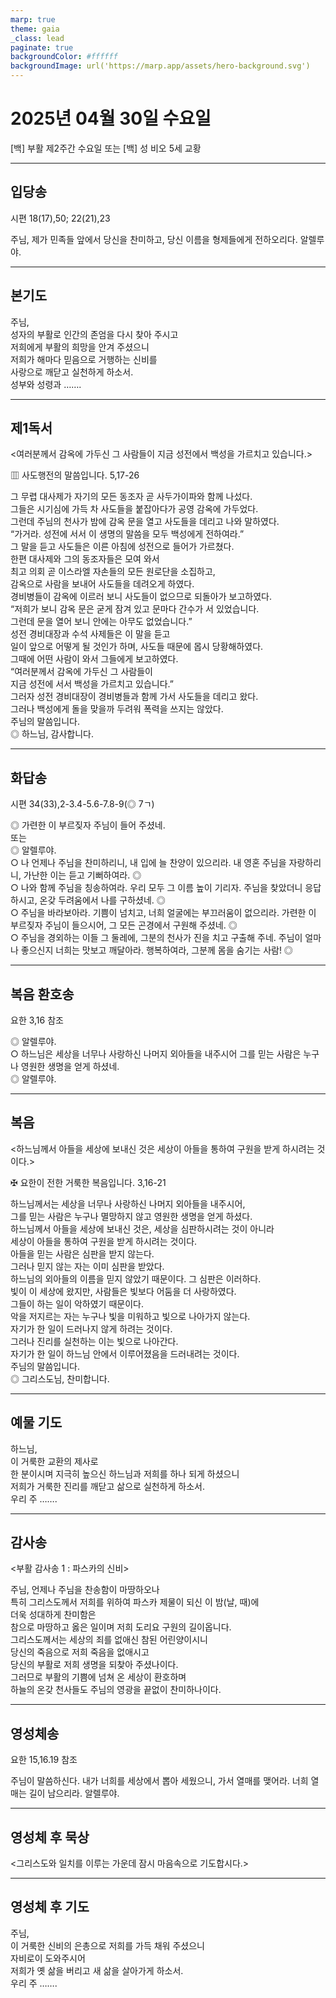 ```yaml
---
marp: true
theme: gaia
_class: lead
paginate: true
backgroundColor: #ffffff
backgroundImage: url('https://marp.app/assets/hero-background.svg')
---
```


# 2025년 04월 30일 수요일

[백] 부활 제2주간 수요일 또는 [백] 성 비오 5세 교황  




---

## 입당송

시편 18(17),50; 22(21),23

주님, 제가 민족들 앞에서 당신을 찬미하고, 당신 이름을 형제들에게 전하오리다. 알렐루야.  
  


---

## 본기도

주님,  
성자의 부활로 인간의 존엄을 다시 찾아 주시고  
저희에게 부활의 희망을 안겨 주셨으니  
저희가 해마다 믿음으로 거행하는 신비를  
사랑으로 깨닫고 실천하게 하소서.  
성부와 성령과 …….  
  


---

## 제1독서

<여러분께서 감옥에 가두신 그 사람들이 지금 성전에서 백성을 가르치고 있습니다.>

▥ 사도행전의 말씀입니다. 5,17-26

그 무렵 대사제가 자기의 모든 동조자 곧 사두가이파와 함께 나섰다.  
그들은 시기심에 가득 차 사도들을 붙잡아다가 공영 감옥에 가두었다.  
그런데 주님의 천사가 밤에 감옥 문을 열고 사도들을 데리고 나와 말하였다.  
“가거라. 성전에 서서 이 생명의 말씀을 모두 백성에게 전하여라.”  
그 말을 듣고 사도들은 이른 아침에 성전으로 들어가 가르쳤다.  
한편 대사제와 그의 동조자들은 모여 와서  
최고 의회 곧 이스라엘 자손들의 모든 원로단을 소집하고,  
감옥으로 사람을 보내어 사도들을 데려오게 하였다.  
경비병들이 감옥에 이르러 보니 사도들이 없으므로 되돌아가 보고하였다.  
“저희가 보니 감옥 문은 굳게 잠겨 있고 문마다 간수가 서 있었습니다.  
그런데 문을 열어 보니 안에는 아무도 없었습니다.”  
성전 경비대장과 수석 사제들은 이 말을 듣고  
일이 앞으로 어떻게 될 것인가 하며, 사도들 때문에 몹시 당황해하였다.  
그때에 어떤 사람이 와서 그들에게 보고하였다.  
“여러분께서 감옥에 가두신 그 사람들이  
지금 성전에 서서 백성을 가르치고 있습니다.”  
그러자 성전 경비대장이 경비병들과 함께 가서 사도들을 데리고 왔다.  
그러나 백성에게 돌을 맞을까 두려워 폭력을 쓰지는 않았다.  
주님의 말씀입니다.  
◎ 하느님, 감사합니다.  
  


---

## 화답송

시편 34(33),2-3.4-5.6-7.8-9(◎ 7ㄱ)

◎ 가련한 이 부르짖자 주님이 들어 주셨네.  
또는  
◎ 알렐루야.  
○ 나 언제나 주님을 찬미하리니, 내 입에 늘 찬양이 있으리라. 내 영혼 주님을 자랑하리니, 가난한 이는 듣고 기뻐하여라. ◎  
○ 나와 함께 주님을 칭송하여라. 우리 모두 그 이름 높이 기리자. 주님을 찾았더니 응답하시고, 온갖 두려움에서 나를 구하셨네. ◎  
○ 주님을 바라보아라. 기쁨이 넘치고, 너희 얼굴에는 부끄러움이 없으리라. 가련한 이 부르짖자 주님이 들으시어, 그 모든 곤경에서 구원해 주셨네. ◎  
○ 주님을 경외하는 이들 그 둘레에, 그분의 천사가 진을 치고 구출해 주네. 주님이 얼마나 좋으신지 너희는 맛보고 깨달아라. 행복하여라, 그분께 몸을 숨기는 사람! ◎  
  


---

## 복음 환호송

요한 3,16 참조

◎ 알렐루야.  
○ 하느님은 세상을 너무나 사랑하신 나머지 외아들을 내주시어 그를 믿는 사람은 누구나 영원한 생명을 얻게 하셨네.  
◎ 알렐루야.  
  


---

## 복음

<하느님께서 아들을 세상에 보내신 것은 세상이 아들을 통하여 구원을 받게 하시려는 것이다.>

✠ 요한이 전한 거룩한 복음입니다. 3,16-21

하느님께서는 세상을 너무나 사랑하신 나머지 외아들을 내주시어,  
그를 믿는 사람은 누구나 멸망하지 않고 영원한 생명을 얻게 하셨다.  
하느님께서 아들을 세상에 보내신 것은, 세상을 심판하시려는 것이 아니라  
세상이 아들을 통하여 구원을 받게 하시려는 것이다.  
아들을 믿는 사람은 심판을 받지 않는다.  
그러나 믿지 않는 자는 이미 심판을 받았다.  
하느님의 외아들의 이름을 믿지 않았기 때문이다. 그 심판은 이러하다.  
빛이 이 세상에 왔지만, 사람들은 빛보다 어둠을 더 사랑하였다.  
그들이 하는 일이 악하였기 때문이다.  
악을 저지르는 자는 누구나 빛을 미워하고 빛으로 나아가지 않는다.  
자기가 한 일이 드러나지 않게 하려는 것이다.  
그러나 진리를 실천하는 이는 빛으로 나아간다.  
자기가 한 일이 하느님 안에서 이루어졌음을 드러내려는 것이다.  
주님의 말씀입니다.  
◎ 그리스도님, 찬미합니다.  
  


---

## 예물 기도

하느님,  
이 거룩한 교환의 제사로  
한 분이시며 지극히 높으신 하느님과 저희를 하나 되게 하셨으니  
저희가 거룩한 진리를 깨닫고 삶으로 실천하게 하소서.  
우리 주 …….  
  


---

## 감사송

<부활 감사송 1 : 파스카의 신비>

주님, 언제나 주님을 찬송함이 마땅하오나  
특히 그리스도께서 저희를 위하여 파스카 제물이 되신 이 밤(날, 때)에  
더욱 성대하게 찬미함은  
참으로 마땅하고 옳은 일이며 저희 도리요 구원의 길이옵니다.  
그리스도께서는 세상의 죄를 없애신 참된 어린양이시니  
당신의 죽음으로 저희 죽음을 없애시고  
당신의 부활로 저희 생명을 되찾아 주셨나이다.  
그러므로 부활의 기쁨에 넘쳐 온 세상이 환호하며  
하늘의 온갖 천사들도 주님의 영광을 끝없이 찬미하나이다.  
  


---

## 영성체송

요한 15,16.19 참조

주님이 말씀하신다. 내가 너희를 세상에서 뽑아 세웠으니, 가서 열매를 맺어라. 너희 열매는 길이 남으리라. 알렐루야.  
  


---

## 영성체 후 묵상

<그리스도와 일치를 이루는 가운데 잠시 마음속으로 기도합시다.>  


---

## 영성체 후 기도

주님,  
이 거룩한 신비의 은총으로 저희를 가득 채워 주셨으니  
자비로이 도와주시어  
저희가 옛 삶을 버리고 새 삶을 살아가게 하소서.  
우리 주 …….